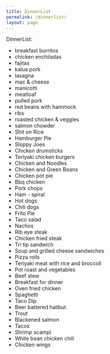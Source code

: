 ```yaml
---
title: DinnerList
permalink: /dinnerlist/
layout: page
---
```

DinnerList:  

* breakfast burritos
* chicken enchiladas
* fajitas
* kalua pork
* lasagna
* mac & cheese
* manicotti
* meatloaf
* pulled pork
* red beans with hammock
* ribs
* roasted chicken & veggies
* salmon chowder
* Shit on Rice
* Hamburger Pie
* Sloppy Joes
* Chicken drumsticks
* Teriyaki chicken burgers
* Chicken and Noodles
* Chicken and Green Beans
* Chicken pot pie
* Bbq chicken
* Pork chops
* Ham - spiral
* Hot dogs
* Chili dogs
* Frito Pie
* Taco salad
* Nachos
* Rib eye steak
* Chicken fried steak
* Tri tip sandwich
* Soup and grilled cheese sandwiches
* Pizza rolls
* Teriyaki meat with rice and broccoli
* Pot roast and vegetables
* Beef stew
* Breakfast for dinner
* Oven fried chicken
* Spaghetti
* Taco Dip
* Beer battered halibut
* Trout
* Blackened salmon
* Tacos
* Shrimp scampi
* White bean chicken chili
* Chicken wings

